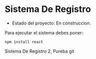 <h1>Sistema De Registro</h1>

- Estado del proyecto: En construccion.

Para ejecutar el sistema debes poner:

```npm install react```

Sistema De Registro 2, Pureba git
